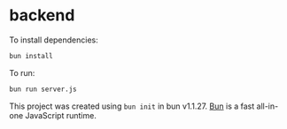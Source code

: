 # backend

To install dependencies:

```bash
bun install
```

To run:

```bash
bun run server.js
```

This project was created using `bun init` in bun v1.1.27. [Bun](https://bun.sh) is a fast all-in-one JavaScript runtime.
